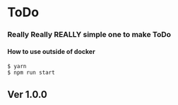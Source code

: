 # ToDo

### Really Really REALLY simple one to make ToDo

#### How to use outside of docker
```shell
$ yarn
$ npm run start
```


## Ver 1.0.0